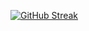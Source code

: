 [![GitHub Streak](https://streak-stats.demolab.com?user=lovretomic&theme=transparent&hide_border=true&date_format=M%20j%5B%2C%20Y%5D)](https://git.io/streak-stats)
